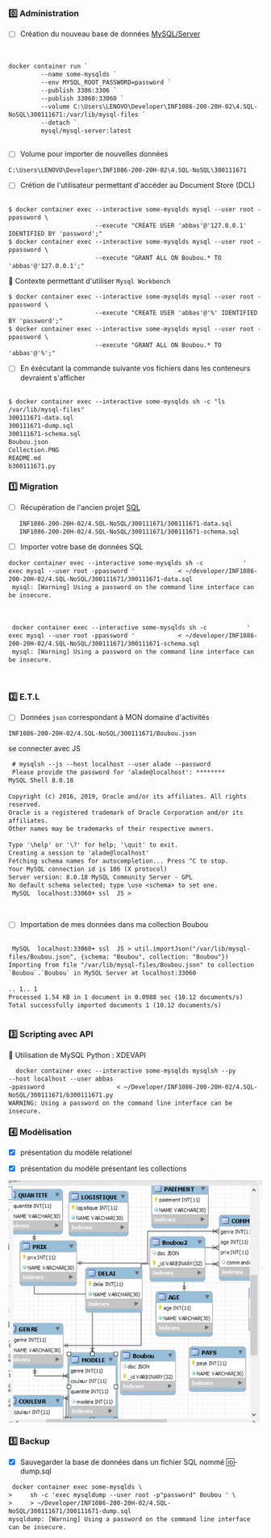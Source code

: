 



### :zero: Administration 



- [ ] Création du nouveau base de données [MySQL/Server](../3.ETL/.docs/MySQLDS.md)






```


docker container run `
         --name some-mysqlds `
         --env MYSQL_ROOT_PASSWORD=password `
         --publish 3306:3306 `
         --publish 33060:33060 `
         --volume C:\Users\LENOVO\Developer\INF1086-200-20H-02\4.SQL-NoSQL\300111671:/var/lib/mysql-files `
         --detach `
         mysql/mysql-server:latest


```

 - [ ] Volume pour importer de nouvelles données
 
 ``` 
 C:\Users\LENOVO\Developer\INF1086-200-20H-02\4.SQL-NoSQL\300111671
 
```


- [ ] Crétion de l'utilisateur permettant d'accéder au Document Store (DCL)


```

$ docker container exec --interactive some-mysqlds mysql --user root -ppassword \
                        --execute "CREATE USER 'abbas'@'127.0.0.1' IDENTIFIED BY 'password';"
$ docker container exec --interactive some-mysqlds mysql --user root -ppassword \
                        --execute "GRANT ALL ON Boubou.* TO 'abbas'@'127.0.0.1';"
```

:pushpin: Contexte permettant d'utiliser `Mysql Workbench` 


```
$ docker container exec --interactive some-mysqlds mysql --user root -ppassword \
                        --execute "CREATE USER 'abbas'@'%' IDENTIFIED BY 'password';"
$ docker container exec --interactive some-mysqlds mysql --user root -ppassword \
                        --execute "GRANT ALL ON Boubou.* TO 'abbas'@'%';"
```
 - [ ] En éxécutant la commande suivante vos fichiers dans les conteneurs devraient s'afficher

```

$ docker container exec --interactive some-mysqlds sh -c "ls /var/lib/mysql-files"
300111671-data.sql
300111671-dump.sql
300111671-schema.sql
Boubou.json
Collection.PNG
README.md
b300111671.py

```

### :one: Migration

- [ ] Récupération de l'ancien  projet [SQL](https://github.com/CollegeBoreal/INF1006-202-19A-01/tree/master/4.DML)

```
   INF1086-200-20H-02/4.SQL-NoSQL/300111671/300111671-data.sql
   INF1086-200-20H-02/4.SQL-NoSQL/300111671/300111671-schema.sql
```

- [ ] Importer votre base de données SQL


```
docker container exec --interactive some-mysqlds sh -c           ' exec mysql --user root -ppassword '            < ~/developer/INF1086-200-20H-02/4.SQL-NoSQL/300111671/300111671-data.sql
 mysql: [Warning] Using a password on the command line interface can be insecure.
 


 docker container exec --interactive some-mysqlds sh -c           ' exec mysql --user root -ppassword '            < ~/developer/INF1086-200-20H-02/4.SQL-NoSQL/300111671/300111671-schema.sql
 mysql: [Warning] Using a password on the command line interface can be insecure.
 
 
```


### :two: E.T.L

- [ ]  Données `json` correspondant à MON domaine d'activités

```
INF1086-200-20H-02/4.SQL-NoSQL/300111671/Boubou.json
```

se connecter avec JS 

```
 # mysqlsh --js --host localhost --user alade --password
 Please provide the password for 'alade@localhost': ********
MySQL Shell 8.0.18

Copyright (c) 2016, 2019, Oracle and/or its affiliates. All rights reserved.
Oracle is a registered trademark of Oracle Corporation and/or its affiliates.
Other names may be trademarks of their respective owners.

Type '\help' or '\?' for help; '\quit' to exit.
Creating a session to 'alade@localhost'
Fetching schema names for autocompletion... Press ^C to stop.
Your MySQL connection id is 186 (X protocol)
Server version: 8.0.18 MySQL Community Server - GPL
No default schema selected; type \use <schema> to set one.
 MySQL  localhost:33060+ ssl  JS >

 
 ```





- [ ] Importation de mes données dans ma collection Boubou

```

 MySQL  localhost:33060+ ssl  JS > util.importJson("/var/lib/mysql-files/Boubou.json", {schema: "Boubou", collection: "Boubou"})
Importing from file "/var/lib/mysql-files/Boubou.json" to collection `Boubou`.`Boubou` in MySQL Server at localhost:33060

.. 1.. 1
Processed 1.54 KB in 1 document in 0.0988 sec (10.12 documents/s)
Total successfully imported documents 1 (10.12 documents/s)


```
### :three: Scripting avec API

:pushpin: Utilisation de MySQL Python : XDEVAPI 



```
  docker container exec --interactive some-mysqlds mysqlsh --py                         --host localhost --user abbas
-ppassword                    < ~/Developer/INF1086-200-20H-02/4.SQL-NoSQL/300111671/b300111671.py
WARNING: Using a password on the command line interface can be insecure.

```


### :four: Modèlisation



- [x] présentation du modèle relationel

- [x] présentation du modèle présentant les collections 

![image](Collection.PNG)


### :five: Backup

- [x] Sauvegarder la base de données dans un fichier SQL nommé 🆔-dump.sql
 
```
 docker container exec some-mysqlds \
>     sh -c 'exec mysqldump --user root -p"password" Boubou ' \
>     > ~/Developer/INF1086-200-20H-02/4.SQL-NoSQL/300111671/300111671-dump.sql
mysqldump: [Warning] Using a password on the command line interface can be insecure.

```
